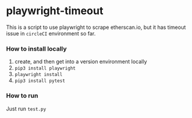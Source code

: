 # playwright-timeout
This is a script to use playwright to scrape etherscan.io, but it has timeout issue in ```circleCI``` environment so far.


### How to install locally
1. create, and then get into a version environment locally 
2. ```pip3 install playwright```
3. ```playwright install```
4. ```pip3 install pytest```


### How to run
Just run ```test.py```
